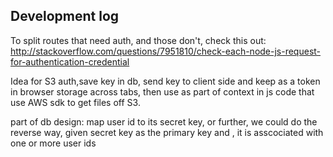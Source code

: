 Development log
----

To split routes that need auth, and those don't, check this out:
http://stackoverflow.com/questions/7951810/check-each-node-js-request-for-authentication-credential

Idea for S3 auth,save key in db, send key to client side and keep as a token in browser storage across tabs,
then use as part of context in js code that use AWS sdk to get files off S3.

part of db design:
map user id to its secret key, or further, we could do the reverse way, given secret key as the primary key and , it is asscociated with one or more user ids
